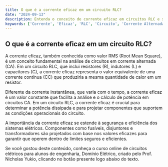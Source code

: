 ```yaml
---
title: O que é a corrente eficaz em um circuito RLC?
date: "2024-09-13"
description: Entenda o conceito de corrente eficaz em circuitos RLC e sua importância na análise de circuitos em corrente alternada.
keywords: ['Corrente', 'Eficaz', 'RLC', 'Circuito', 'Corrente Alternada']
---
```


## O que é a corrente eficaz em um circuito RLC?

A corrente eficaz, também conhecida como valor RMS (Root Mean Square), é um conceito fundamental na análise de circuitos em corrente alternada (CA). Em um circuito RLC, que inclui resistores (R), indutores (L) e capacitores (C), a corrente eficaz representa o valor equivalente de uma corrente contínua (CC) que produziria a mesma quantidade de calor em um resistor.

Diferente da corrente instantânea, que varia com o tempo, a corrente eficaz é um valor constante que facilita a análise e o cálculo de potência em circuitos CA. Em um circuito RLC, a corrente eficaz é crucial para determinar a potência dissipada e para projetar componentes que suportem as condições operacionais do circuito.

A importância da corrente eficaz se estende à segurança e eficiência dos sistemas elétricos. Componentes como fusíveis, disjuntores e transformadores são projetados com base nos valores eficazes para garantir que operem dentro de limites seguros e eficientes.

Se você gostou deste conteúdo, conheça o curso online de circuitos elétricos para alunos de engenharia, Domínio Elétrico, criado pelo Prof. Nicholas Yukio, clicando no botão presente logo abaixo do texto.